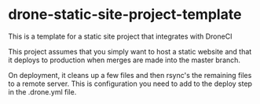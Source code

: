 # drone-static-site-project-template
This is a template for a static site project that integrates with DroneCI

This project assumes that you simply want to host a static website and that it deploys to production when merges are made into the master branch.

On deployment, it cleans up a few files and then rsync's the remaining files to a remote server. This is configuration you need to add to the deploy step in the .drone.yml file.

